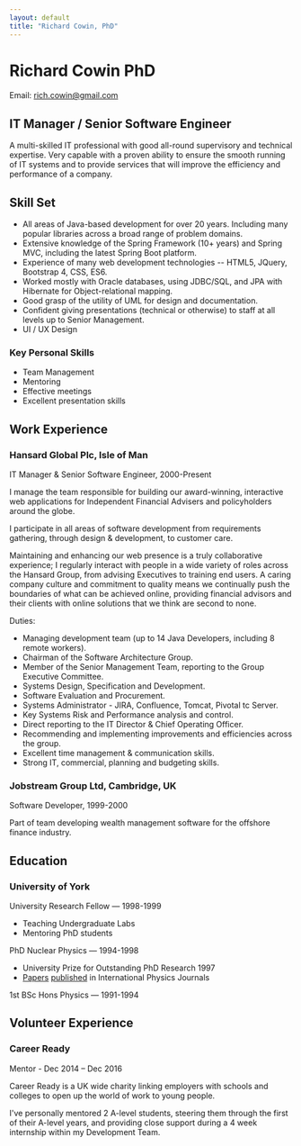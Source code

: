 ```yaml
---
layout: default
title: "Richard Cowin, PhD"
---
```


# Richard Cowin PhD

Email: <a href="mailto:rich.cowin@gmail.com">rich.cowin@gmail.com</a>

## IT Manager / Senior Software Engineer

A multi-skilled IT professional with good all-round supervisory and technical expertise. Very capable with a proven ability to ensure the smooth running of IT systems and to provide services that will improve the efficiency and performance of a company.

## Skill Set
* All areas of Java-based development for over 20 years. Including many popular libraries across a broad range of problem domains. 
* Extensive knowledge of the Spring Framework (10+ years) and Spring MVC, including the latest Spring Boot platform.
* Experience of many web development technologies -- HTML5, JQuery, Bootstrap 4, CSS, ES6.
* Worked mostly with Oracle databases, using JDBC/SQL, and JPA with Hibernate for Object-relational mapping.
* Good grasp of the utility of UML for design and documentation.
* Confident giving presentations (technical or otherwise) to staff at all levels up to Senior Management.
* UI / UX Design

### Key Personal Skills
* Team Management
* Mentoring
* Effective meetings
* Excellent presentation skills

## Work Experience

### Hansard Global Plc, Isle of Man
IT Manager & Senior Software Engineer, 2000-Present

I manage the team responsible for building our award-winning, interactive web applications for Independent Financial Advisers and policyholders around the globe.
 
I participate in all areas of software development from requirements gathering, through design & development, to customer care.
 
Maintaining and enhancing our web presence is a truly collaborative experience; I regularly interact with people in a wide variety of roles across the Hansard Group, from advising Executives to training end users. A caring company culture and commitment to quality means we continually push the boundaries of what can be achieved online, providing financial advisors and their clients with online solutions that we think are second to none.
 
Duties:
* Managing development team (up to 14 Java Developers, including 8 remote workers).
* Chairman of the Software Architecture Group.
* Member of the Senior Management Team, reporting to the Group Executive Committee.
* Systems Design, Specification and Development.
* Software Evaluation and Procurement.
* Systems Administrator - JIRA, Confluence, Tomcat, Pivotal tc Server.
* Key Systems Risk and Performance analysis and control.
* Direct reporting to the IT Director & Chief Operating Officer.
* Recommending and implementing improvements and efficiencies across the group.
* Excellent time management & communication skills.
* Strong IT, commercial, planning and budgeting skills.

### Jobstream Group Ltd, Cambridge, UK
Software Developer, 1999-2000

Part of team developing wealth management software for the offshore finance industry.

## Education
 
### University of York
University Research Fellow — 1998-1999

* Teaching Undergraduate Labs
* Mentoring PhD students
 
PhD Nuclear Physics — 1994-1998
* University Prize for Outstanding PhD Research 1997
* [Papers](http://www.sciencedirect.com/science/article/pii/S0168900297009741) [published](http://www.sciencedirect.com/science/article/pii/S0168900298011759) in International Physics Journals
 
1st BSc Hons Physics — 1991-1994

## Volunteer Experience
### Career Ready
Mentor - Dec 2014 – Dec 2016

Career Ready is a UK wide charity linking employers with schools and colleges to open up the world of work to young people.

I've personally mentored 2 A-level students, steering them through the first of their A-level years, and providing close support during a 4 week internship within my Development Team.
